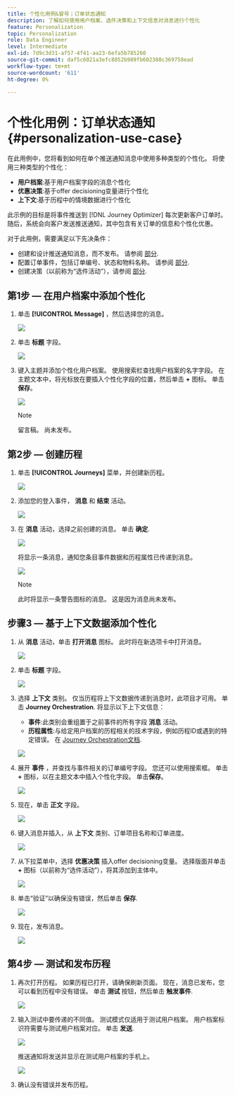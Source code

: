 ```yaml
---
title: 个性化用例&冒号；订单状态通知
description: 了解如何使用用户档案、选件决策和上下文信息对消息进行个性化
feature: Personalization
topic: Personalization
role: Data Engineer
level: Intermediate
exl-id: 7d9c3d31-af57-4f41-aa23-6efa5b785260
source-git-commit: daf5c6021a3efc8852b989fb602380c369758ead
workflow-type: tm+mt
source-wordcount: '611'
ht-degree: 0%

---
```


# 个性化用例：订单状态通知 {#personalization-use-case}

在此用例中，您将看到如何在单个推送通知消息中使用多种类型的个性化。 将使用三种类型的个性化：

* **用户档案**:基于用户档案字段的消息个性化
* **优惠决策**:基于offer decisioning变量进行个性化
* **上下文**:基于历程中的情境数据进行个性化

此示例的目标是将事件推送到 [!DNL Journey Optimizer] 每次更新客户订单时。 随后，系统会向客户发送推送通知，其中包含有关订单的信息和个性化优惠。

对于此用例，需要满足以下先决条件：

* 创建和设计推送通知消息，而不发布。 请参阅 [部分](../create-message.md).
* 配置订单事件，包括订单编号、状态和物料名称。 请参阅 [部分](../event/about-events.md).
* 创建决策（以前称为“选件活动”），请参阅 [部分](../offers/offer-activities/create-offer-activities.md).

## 第1步 — 在用户档案中添加个性化

1. 单击 **[!UICONTROL Message]** ，然后选择您的消息。

   ![](assets/perso-uc.png)

1. 单击 **标题** 字段。

   ![](assets/perso-uc2.png)

1. 键入主题并添加个性化用户档案。 使用搜索栏查找用户档案的名字字段。 在主题文本中，将光标放在要插入个性化字段的位置，然后单击 **+** 图标。 单击&#x200B;**保存**。

   ![](assets/perso-uc3.png)

   >[!NOTE]
   >
   >留言稿。 尚未发布。

## 第2步 — 创建历程

1. 单击 **[!UICONTROL Journeys]** 菜单，并创建新历程。

   ![](assets/perso-uc4.png)

1. 添加您的登入事件， **消息** 和 **结束** 活动。

   ![](assets/perso-uc5.png)

1. 在 **消息** 活动，选择之前创建的消息。 单击 **确定**.

   ![](assets/perso-uc6.png)

   将显示一条消息，通知您条目事件数据和历程属性已传递到消息。

   ![](assets/perso-uc7.png)

   >[!NOTE]
   >
   >此时将显示一条警告图标的消息。 这是因为消息尚未发布。

## 步骤3 — 基于上下文数据添加个性化

1. 从 **消息** 活动，单击 **打开消息** 图标。 此时将在新选项卡中打开消息。

   ![](assets/perso-uc8.png)

1. 单击 **标题** 字段。

   ![](assets/perso-uc9.png)

1. 选择 **上下文** 类别。 仅当历程将上下文数据传递到消息时，此项目才可用。 单击 **Journey Orchestration**. 将显示以下上下文信息：

   * **事件**:此类别会重组置于之前事件的所有字段 **消息** 活动。
   * **历程属性**:与给定用户档案的历程相关的技术字段，例如历程ID或遇到的特定错误。 在 [Journey Orchestration文档](../building-journeys/expression/journey-properties.md).

   ![](assets/perso-uc10.png)

1. 展开 **事件** ，并查找与事件相关的订单编号字段。 您还可以使用搜索框。 单击 **+** 图标，以在主题文本中插入个性化字段。 单击&#x200B;**保存**。

   ![](assets/perso-uc11.png)

1. 现在，单击 **正文** 字段。

   ![](assets/perso-uc12.png)

1. 键入消息并插入，从 **上下文** 类别、订单项目名称和订单进度。

   ![](assets/perso-uc13.png)

1. 从下拉菜单中，选择 **优惠决策** 插入offer decisioning变量。 选择版面并单击 **+** 图标（以前称为“选件活动”），将其添加到主体中。

   ![](assets/perso-uc14.png)

1. 单击“验证”以确保没有错误，然后单击 **保存**.

   ![](assets/perso-uc15.png)

1. 现在，发布消息。

   ![](assets/perso-uc16.png)

## 第4步 — 测试和发布历程

1. 再次打开历程。 如果历程已打开，请确保刷新页面。 现在，消息已发布，您可以看到历程中没有错误。 单击 **测试** 按钮，然后单击 **触发事件**.

   ![](assets/perso-uc17.png)

1. 输入测试中要传递的不同值。 测试模式仅适用于测试用户档案。 用户档案标识符需要与测试用户档案对应。 单击 **发送**.

   ![](assets/perso-uc18.png)

   推送通知将发送并显示在测试用户档案的手机上。

   ![](assets/perso-uc19.png)

1. 确认没有错误并发布历程。
